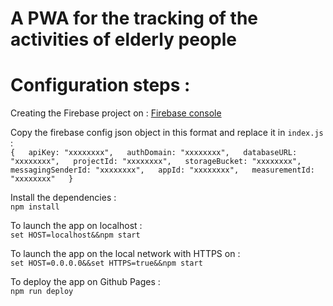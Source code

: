 # A PWA for the tracking of the activities of elderly people

# Configuration steps :

Creating the Firebase project on :
[Firebase console](https://console.firebase.google.com/)

Copy the firebase config json object in this format and replace it in `index.js` :  
`{  
  apiKey: "xxxxxxxx",  
  authDomain: "xxxxxxxx",  
  databaseURL: "xxxxxxxx",  
  projectId: "xxxxxxxx",  
  storageBucket: "xxxxxxxx",  
  messagingSenderId: "xxxxxxxx",  
  appId: "xxxxxxxx",  
  measurementId: "xxxxxxxx"  
}`  

Install the dependencies :  
`npm install`

To launch the app on localhost :  
`set HOST=localhost&&npm start`

To launch the app on the local network with HTTPS on :  
`set HOST=0.0.0.0&&set HTTPS=true&&npm start`

To deploy the app on Github Pages :  
`npm run deploy`